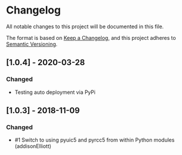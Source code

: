 # Changelog
All notable changes to this project will be documented in this file.

The format is based on [Keep a Changelog](https://keepachangelog.com/en/1.0.0/),
and this project adheres to [Semantic Versioning](https://semver.org/spec/v2.0.0.html).

## [1.0.4] - 2020-03-28
### Changed
 - Testing auto deployment via PyPi

## [1.0.3] - 2018-11-09
### Changed
 - #1 Switch to using pyuic5 and pyrcc5 from within Python modules (addisonElliott)